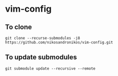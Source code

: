 # vim-config

## To clone
`git clone --recurse-submodules -j8 https://github.com/nikosandronikos/vim-config.git`

## To update submodules
`git submodule update --recursive --remote`
